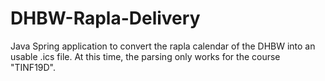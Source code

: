 # DHBW-Rapla-Delivery

Java Spring application to convert the rapla calendar of the DHBW into an usable .ics file.
At this time, the parsing only works for the course "TINF19D".

